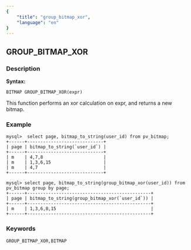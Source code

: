 ```yaml
---
{
    "title": "group_bitmap_xor",
    "language": "en"
}
---
```


<!-- 
Licensed to the Apache Software Foundation (ASF) under one
or more contributor license agreements.  See the NOTICE file
distributed with this work for additional information
regarding copyright ownership.  The ASF licenses this file
to you under the Apache License, Version 2.0 (the
"License"); you may not use this file except in compliance
with the License.  You may obtain a copy of the License at

  http://www.apache.org/licenses/LICENSE-2.0

Unless required by applicable law or agreed to in writing,
software distributed under the License is distributed on an
"AS IS" BASIS, WITHOUT WARRANTIES OR CONDITIONS OF ANY
KIND, either express or implied.  See the License for the
specific language governing permissions and limitations
under the License.
-->

## GROUP_BITMAP_XOR
### Description
**Syntax:**

`BITMAP GROUP_BITMAP_XOR(expr)`

This function performs an xor calculation on expr, and returns a new bitmap.

### Example

```
mysql>  select page, bitmap_to_string(user_id) from pv_bitmap;
+------+-----------------------------+
| page | bitmap_to_string(`user_id`) |
+------+-----------------------------+
| m    | 4,7,8                       |
| m    | 1,3,6,15                    |
| m    | 4,7                         |
+------+-----------------------------+

mysql> select page, bitmap_to_string(group_bitmap_xor(user_id)) from pv_bitmap group by page;
+------+-----------------------------------------------+
| page | bitmap_to_string(group_bitmap_xor(`user_id`)) |
+------+-----------------------------------------------+
| m    | 1,3,6,8,15                                    |
+------+-----------------------------------------------+
```

### Keywords

    GROUP_BITMAP_XOR,BITMAP
